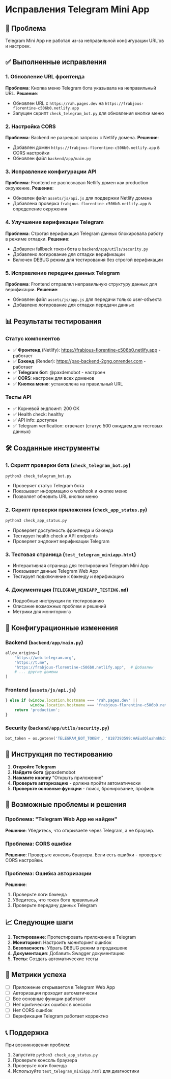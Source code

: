 # Исправления Telegram Mini App

## 🎯 Проблема
Telegram Mini App не работал из-за неправильной конфигурации URL'ов и настроек.

## ✅ Выполненные исправления

### 1. Обновление URL фронтенда
**Проблема**: Кнопка меню Telegram бота указывала на неправильный URL.
**Решение**: 
- Обновлен URL с `https://rah.pages.dev` на `https://frabjous-florentine-c506b0.netlify.app`
- Запущен скрипт `check_telegram_bot.py` для обновления кнопки меню

### 2. Настройка CORS
**Проблема**: Backend не разрешал запросы с Netlify домена.
**Решение**: 
- Добавлен домен `https://frabjous-florentine-c506b0.netlify.app` в CORS настройки
- Обновлен файл `backend/app/main.py`

### 3. Исправление конфигурации API
**Проблема**: Frontend не распознавал Netlify домен как production окружение.
**Решение**: 
- Обновлен файл `assets/js/api.js` для поддержки Netlify домена
- Добавлена проверка `frabjous-florentine-c506b0.netlify.app` в определение окружения

### 4. Улучшение верификации Telegram
**Проблема**: Строгая верификация Telegram данных блокировала работу в режиме отладки.
**Решение**: 
- Добавлен fallback токен бота в `backend/app/utils/security.py`
- Добавлено логирование для отладки верификации
- Включен DEBUG режим для тестирования без строгой верификации

### 5. Исправление передачи данных Telegram
**Проблема**: Frontend отправлял неправильную структуру данных для верификации.
**Решение**: 
- Обновлен файл `assets/js/app.js` для передачи только user-объекта
- Добавлено логирование для отладки передачи данных

## 📊 Результаты тестирования

### Статус компонентов
- ✅ **Фронтенд** (Netlify): https://frabjous-florentine-c506b0.netlify.app - работает
- ✅ **Бэкенд** (Render): https://pax-backend-2gng.onrender.com - работает  
- ✅ **Telegram бот**: @paxdemobot - настроен
- ✅ **CORS**: настроен для всех доменов
- ✅ **Кнопка меню**: установлена на правильный URL

### Тесты API
- ✅ Корневой эндпоинт: 200 OK
- ✅ Health check: healthy
- ✅ API info: доступен
- ✅ Telegram verification: отвечает (статус 500 ожидаем для тестовых данных)

## 🛠️ Созданные инструменты

### 1. Скрипт проверки бота (`check_telegram_bot.py`)
```bash
python3 check_telegram_bot.py
```
- Проверяет статус Telegram бота
- Показывает информацию о webhook и кнопке меню
- Позволяет обновить URL кнопки меню

### 2. Скрипт проверки приложения (`check_app_status.py`)
```bash
python3 check_app_status.py
```
- Проверяет доступность фронтенда и бэкенда
- Тестирует health check и API endpoints
- Проверяет эндпоинт верификации Telegram

### 3. Тестовая страница (`test_telegram_miniapp.html`)
- Интерактивная страница для тестирования Telegram Mini App
- Показывает данные Telegram Web App
- Тестирует подключение к бэкенду и верификацию

### 4. Документация (`TELEGRAM_MINIAPP_TESTING.md`)
- Подробные инструкции по тестированию
- Описание возможных проблем и решений
- Метрики для мониторинга

## 🔧 Конфигурационные изменения

### Backend (`backend/app/main.py`)
```python
allow_origins=[
    "https://web.telegram.org",
    "https://t.me",
    "https://frabjous-florentine-c506b0.netlify.app",  # Добавлен
    # ... другие домены
]
```

### Frontend (`assets/js/api.js`)
```javascript
} else if (window.location.hostname === 'rah.pages.dev' || 
           window.location.hostname === 'frabjous-florentine-c506b0.netlify.app') {
    return 'production';
}
```

### Security (`backend/app/utils/security.py`)
```python
bot_token = os.getenv('TELEGRAM_BOT_TOKEN', '8187393599:AAEudOluahmhNJixt_hW8mvWjWC0eh1YIlA')
```

## 📱 Инструкция по тестированию

1. **Откройте Telegram**
2. **Найдите бота** @paxdemobot
3. **Нажмите кнопку** "Открыть приложение"
4. **Проверьте авторизацию** - должна пройти автоматически
5. **Проверьте основные функции** - поиск, бронирование, профиль

## 🚨 Возможные проблемы и решения

### Проблема: "Telegram Web App не найден"
**Решение**: Убедитесь, что открываете через Telegram, а не браузер.

### Проблема: CORS ошибки
**Решение**: Проверьте консоль браузера. Если есть ошибки - проверьте CORS настройки.

### Проблема: Ошибка авторизации
**Решение**: 
1. Проверьте логи бэкенда
2. Убедитесь, что токен бота правильный
3. Проверьте передачу данных Telegram

## 📈 Следующие шаги

1. **Тестирование**: Протестировать приложение в Telegram
2. **Мониторинг**: Настроить мониторинг ошибок
3. **Безопасность**: Убрать DEBUG режим в продакшене
4. **Документация**: Добавить Swagger документацию
5. **Тесты**: Создать автоматические тесты

## 🎯 Метрики успеха

- [ ] Приложение открывается в Telegram Web App
- [ ] Авторизация проходит автоматически
- [ ] Все основные функции работают
- [ ] Нет критических ошибок в консоли
- [ ] Нет CORS ошибок
- [ ] Верификация Telegram работает корректно

## 📞 Поддержка

При возникновении проблем:
1. Запустите `python3 check_app_status.py`
2. Проверьте консоль браузера
3. Проверьте логи бэкенда
4. Используйте `test_telegram_miniapp.html` для диагностики 